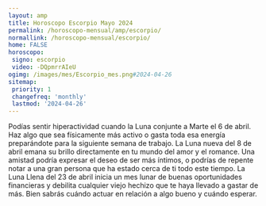 ```yaml
---
layout: amp
title: Horoscopo Escorpio Mayo 2024 
permalink: /horoscopo-mensual/amp/escorpio/
normallink: /horoscopo-mensual/escorpio/
home: FALSE
horoscopo:
 signo: escorpio
 video: -DQpmrrAIeU
ogimg: /images/mes/Escorpio_mes.png#2024-04-26
sitemap:
 priority: 1
 changefreq: 'monthly'
 lastmod: '2024-04-26'
---
```



Podías sentir hiperactividad cuando la Luna conjunte a Marte el 6 de abril. Haz algo que sea físicamente más activo o gasta toda esa energía preparándote para la siguiente semana de trabajo. La Luna nueva del 8 de abril emana su brillo directamente en tu mundo del amor y el romance. Una amistad podría expresar el deseo de ser más íntimos, o podrías de repente notar a una gran persona que ha estado cerca de ti todo este tiempo. La Luna Llena del 23 de abril inicia un mes lunar de buenas oportunidades financieras y debilita cualquier viejo hechizo que te haya llevado a gastar de más. Bien sabrás cuándo actuar en relación a algo bueno y cuándo esperar.